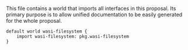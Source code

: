 This file contains a world that imports all interfaces in this proposal. Its
primary purpose is to allow unified documentation to be easily generated for
the whole proposal.

```wit
default world wasi-filesystem {
    import wasi-filesystem: pkg.wasi-filesystem
}
```
